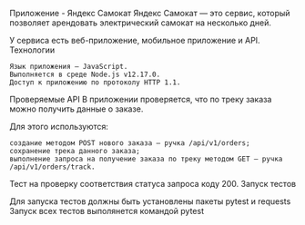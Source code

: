 Приложение - Яндекс Самокат
Яндекс Самокат — это сервис, который позволяет арендовать электрический самокат на несколько дней.

У сервиса есть веб-приложение, мобильное приложение и API.
Технологии

    Язык приложения — JavaScript.
    Выполняется в среде Node.js v12.17.0.
    Доступ к приложению по протоколу HTTP 1.1.

Проверяемые API
В приложении проверяется, что по треку заказа можно получить данные о заказе.

Для этого используются:

    создание методом POST нового заказа – ручка /api/v1/orders;
    сохранение трека данного заказа;
    выполнение запроса на получение заказа по треку методом GET – ручка /api/v1/orders/track.

Тест на проверку соответствия статуса запроса коду 200.
Запуск тестов

Для запуска тестов должны быть установлены пакеты pytest и requests
Запуск всех тестов выполянется командой pytest